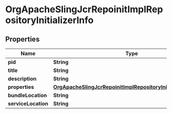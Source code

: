 
# OrgApacheSlingJcrRepoinitImplRepositoryInitializerInfo

## Properties
Name | Type | Description | Notes
------------ | ------------- | ------------- | -------------
**pid** | **String** |  |  [optional]
**title** | **String** |  |  [optional]
**description** | **String** |  |  [optional]
**properties** | [**OrgApacheSlingJcrRepoinitImplRepositoryInitializerProperties**](OrgApacheSlingJcrRepoinitImplRepositoryInitializerProperties.md) |  |  [optional]
**bundleLocation** | **String** |  |  [optional]
**serviceLocation** | **String** |  |  [optional]



